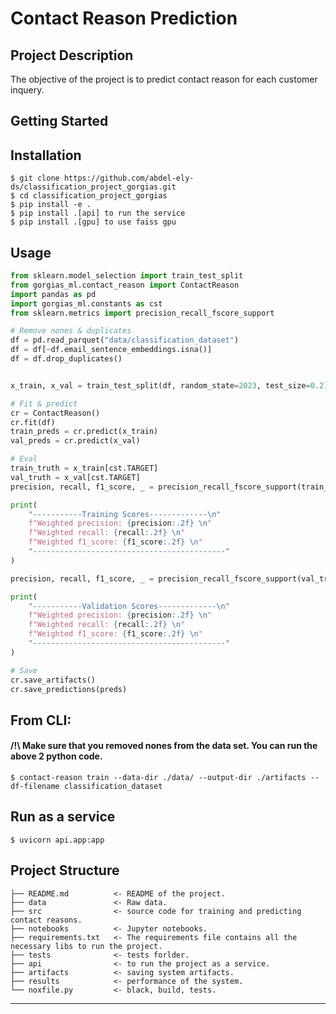 # Contact Reason Prediction

## Project Description

The objective of the project is to predict contact reason for each customer inquery.
## Getting Started

Installation
------------
    $ git clone https://github.com/abdel-ely-ds/classification_project_gorgias.git
    $ cd classification_project_gorgias
    $ pip install -e .
    $ pip install .[api] to run the service
    $ pip install .[gpu] to use faiss gpu
    
Usage
------------

```python
from sklearn.model_selection import train_test_split
from gorgias_ml.contact_reason import ContactReason
import pandas as pd
import gorgias_ml.constants as cst
from sklearn.metrics import precision_recall_fscore_support

# Remove nones & duplicates
df = pd.read_parquet("data/classification_dataset")
df = df[~df.email_sentence_embeddings.isna()]
df = df.drop_duplicates()


x_train, x_val = train_test_split(df, random_state=2023, test_size=0.2)

# Fit & predict
cr = ContactReason()
cr.fit(df)
train_preds = cr.predict(x_train)
val_preds = cr.predict(x_val)

# Eval
train_truth = x_train[cst.TARGET]
val_truth = x_val[cst.TARGET]
precision, recall, f1_score, _ = precision_recall_fscore_support(train_truth, train_preds, average="weighted")

print(
    "-----------Training Scores-------------\n"
    f"Weighted precision: {precision:.2f} \n"
    f"Weighted recall: {recall:.2f} \n"
    f"Weighted f1_score: {f1_score:.2f} \n"
    "-------------------------------------------"
)

precision, recall, f1_score, _ = precision_recall_fscore_support(val_truth, val_preds, average="weighted")

print(
    "-----------Validation Scores-------------\n"
    f"Weighted precision: {precision:.2f} \n"
    f"Weighted recall: {recall:.2f} \n"
    f"Weighted f1_score: {f1_score:.2f} \n"
    "-------------------------------------------"
)

# Save
cr.save_artifacts()
cr.save_predictions(preds)
```

From CLI: 
<br/><h4> /!\ Make sure that you removed nones from the data set. You can run the above 2 python code.</h4>
------------
    $ contact-reason train --data-dir ./data/ --output-dir ./artifacts --df-filename classification_dataset

Run as a service
------------
    $ uvicorn api.app:app

Project Structure
------------

    ├── README.md          <- README of the project.
    ├── data               <- Raw data.
    ├── src                <- source code for training and predicting contact reasons.
    ├── notebooks          <- Jupyter notebooks.
    ├── requirements.txt   <- The requirements file contains all the necessary libs to run the project.
    ├── tests              <- tests forlder.
    ├── api                <- to run the project as a service.
    ├── artifacts          <- saving system artifacts.
    ├── results            <- performance of the system.
    └── noxfile.py         <- black, build, tests.               

--------
